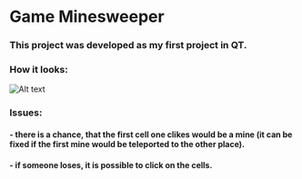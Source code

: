 # Game Minesweeper
### This project was developed as my first project in QT.
### How it looks: 

![Alt text](https://i.imgur.com/J9tyTSh.png)

### Issues:
#### - there is a chance, that the first cell one clikes would be a mine (it can be fixed if the first mine would be teleported to the other place).
#### - if someone loses, it is possible to click on the cells.

